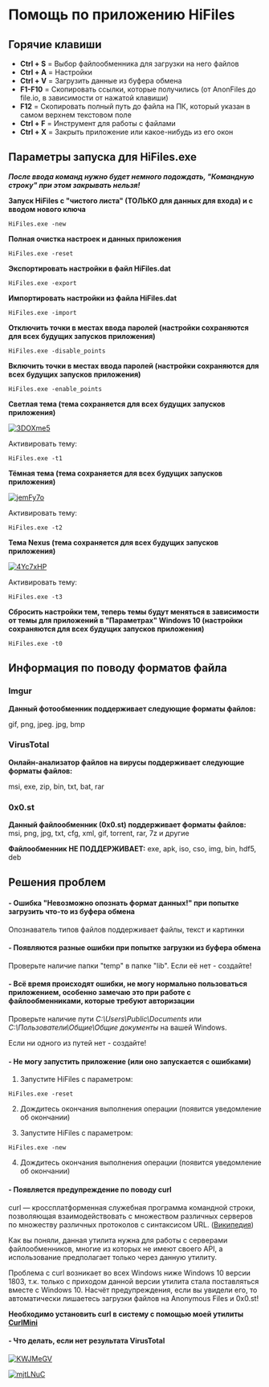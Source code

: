 ﻿# Помощь по приложению HiFiles

## Горячие клавиши

- **Ctrl + S** = Выбор файлообменника для загрузки на него файлов
- **Ctrl + A** = Настройки
- **Ctrl + V** = Загрузить данные из буфера обмена
- **F1-F10** = Скопировать ссылки, которые получились (от AnonFiles до file.io, в зависимости от нажатой клавиши)
- **F12** = Скопировать полный путь до файла на ПК, который указан в самом верхнем текстовом поле
- **Ctrl + F** = Инструмент для работы с файлами
- **Ctrl + X** = Закрыть приложение или какое-нибудь из его окон

## Параметры запуска для HiFiles.exe

***После ввода команд нужно будет немного подождать, "Командную строку" при этом закрывать нельзя!***

**Запуск HiFiles с "чистого листа" (ТОЛЬКО для данных для входа) и с вводом нового ключа**

```batch
HiFiles.exe -new
```

**Полная очистка настроек и данных приложения**

```batch
HiFiles.exe -reset
```

**Экспортировать настройки в файл HiFiles.dat**

```batch
HiFiles.exe -export
```

**Импортировать настройки из файла HiFiles.dat**

```batch
HiFiles.exe -import
```

**Отключить точки в местах ввода паролей (настройки сохраняются для всех будущих запусков приложения)**

```batch
HiFiles.exe -disable_points
```

**Включить точки в местах ввода паролей (настройки сохраняются для всех будущих запусков приложения)**

```batch
HiFiles.exe -enable_points
```

**Cветлая тема (тема сохраняется для всех будущих запусков приложения)**

<a href="https://ibb.co/yhRwXTh"><img src="https://i.ibb.co/q0ntdG0/3DOXme5.png" alt="3DOXme5" border="0"></a>

Активировать тему:

```batch
HiFiles.exe -t1
```

**Тёмная тема (тема сохраняется для всех будущих запусков приложения)**

<a href="https://ibb.co/GMBKm4W"><img src="https://i.ibb.co/qgXt63N/jemFy7o.png" alt="jemFy7o" border="0"></a>

Активировать тему:

```batch
HiFiles.exe -t2
```

**Тема Nexus (тема сохраняется для всех будущих запусков приложения)**

<a href="https://ibb.co/q9TVgG2"><img src="https://i.ibb.co/NpcbNhG/4Yc7xHP.png" alt="4Yc7xHP" border="0"></a>

Активировать тему:

```batch
HiFiles.exe -t3
```

**Сбросить настройки тем, теперь темы будут меняться в зависимости от темы для приложений в "Параметрах" Windows 10 (настройки сохраняются для всех будущих запусков приложения)**

```batch
HiFiles.exe -t0
```

## Информация по поводу форматов файла

### Imgur

**Данный фотообменник поддерживает следующие форматы файлов:**

gif, png, jpeg. jpg, bmp

### VirusTotal

**Онлайн-анализатор файлов на вирусы поддерживает следующие форматы файлов:**

msi, exe, zip, bin, txt, bat, rar

### 0x0.st

**Данный файлообменник (0x0.st) поддерживает форматы файлов:** 
msi, png, jpg, txt, cfg, xml, gif, torrent, rar, 7z и другие

**Файлообменник НЕ ПОДДЕРЖИВАЕТ:**
exe, apk, iso, cso, img, bin, hdf5, deb

## Решения проблем

#### - Ошибка "Невозможно опознать формат данных!" при попытке загрузить что-то из буфера обмена

Опознаватель типов файлов поддерживает файлы, текст и картинки

#### - Появляются разные ошибки при попытке загрузки из буфера обмена

Проверьте наличие папки "temp" в папке "lib". Если её нет - создайте!

#### - Всё время происходят ошибки, не могу нормально пользоваться приложением, особенно замечаю это при работе с файлообменниками, которые требуют авторизации

Проверьте наличие пути *C:\Users\Public\Documents* или *C:\Пользователи\Общие\Общие документы* на вашей Windows.

Если ни одного из путей нет - создайте!

#### - Не могу запустить приложение (или оно запускается с ошибками)

1. Запустите HiFiles с параметром:

```batch
HiFiles.exe -reset
```

2. Дождитесь окончания выполнения операции (появится уведомление об окончании)

3. Запустите HiFiles с параметром:

```batch
HiFiles.exe -new
```
   
4. Дождитесь окончания выполнения операции (появится уведомление об окончании)

#### - Появляется предупреждение по поводу curl

curl — кроссплатформенная служебная программа командной строки, позволяющая взаимодействовать с множеством различных серверов по множеству различных протоколов с синтаксисом URL. ([Википедия](https://ru.wikipedia.org/wiki/CURL))

Как вы поняли, данная утилита нужна для работы с серверами файлообменников, многие из которых не имеют своего API, а использование предполагает только через данную утилиту.

Проблема с curl возникает во всех Windows ниже Windows 10 версии 1803, т.к. только с приходом данной версии утилита стала поставляться вместе с Windows 10. Насчёт предупреждения, если вы увидели его, то автоматически лишаетесь загрузки файлов на Anonymous Files и 0x0.st!

**Необходимо установить curl в систему с помощью моей утилиты [CurlMini](https://github.com/Zalexanninev15/CurlMini)**

#### - Что делать, если нет результата VirusTotal

<a href="https://ibb.co/nnnFr72"><img src="https://i.ibb.co/0FFxqCN/KWJMeGV.png" alt="KWJMeGV" border="0"></a>

<a href="https://ibb.co/s530THj"><img src="https://i.ibb.co/jV4cCRh/mjtLNuC.png" alt="mjtLNuC" border="0"></a>
